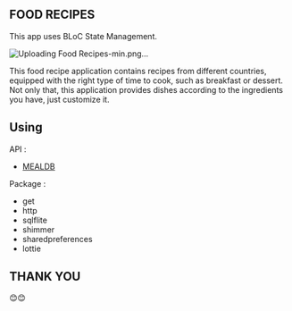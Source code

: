 ## FOOD RECIPES

This app uses BLoC State Management.

![Uploading Food Recipes-min.png…]()

  
  This food recipe application contains recipes from different countries, equipped with the right type of time to cook, such as breakfast or dessert. Not only that, this application provides dishes according to the ingredients you have, just customize it.

## Using

API :
- [MEALDB](https://www.themealdb.com/api.php)

Package :
- get
- http
- sqlflite
- shimmer
- sharedpreferences
- lottie

## THANK YOU
😊😊
